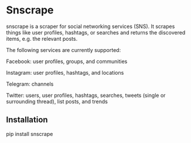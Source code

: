 
# Snscrape

snscrape is a scraper for social networking services (SNS). It scrapes things like user profiles, hashtags, or searches and returns the discovered items, e.g. the relevant posts.

The following services are currently supported:

Facebook: user profiles, groups, and communities

Instagram: user profiles, hashtags, and locations

Telegram: channels

Twitter: users, user profiles, hashtags, searches, tweets (single or surrounding thread), list posts, and trends

## Installation

pip install snscrape
